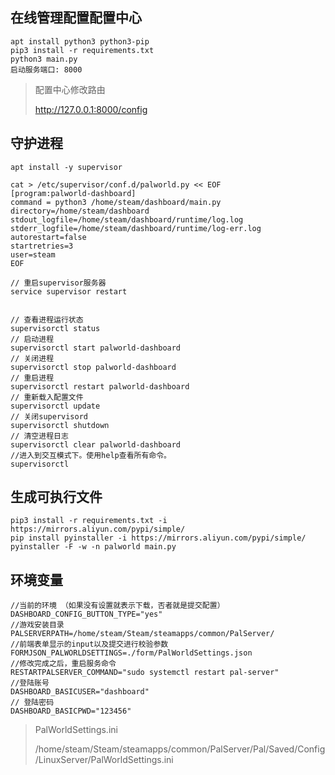 ## 在线管理配置配置中心

~~~
apt install python3 python3-pip
pip3 install -r requirements.txt 
python3 main.py 
启动服务端口: 8000
~~~

> 配置中心修改路由
>
> http://127.0.0.1:8000/config

## 守护进程

~~~
apt install -y supervisor

cat > /etc/supervisor/conf.d/palworld.py << EOF
[program:palworld-dashboard]
command = python3 /home/steam/dashboard/main.py
directory=/home/steam/dashboard
stdout_logfile=/home/steam/dashboard/runtime/log.log
stderr_logfile=/home/steam/dashboard/runtime/log-err.log
autorestart=false
startretries=3
user=steam
EOF

// 重启supervisor服务器
service supervisor restart


// 查看进程运行状态
supervisorctl status 
// 启动进程
supervisorctl start palworld-dashboard
// 关闭进程
supervisorctl stop palworld-dashboard
// 重启进程
supervisorctl restart palworld-dashboard
// 重新载入配置文件
supervisorctl update
// 关闭supervisord
supervisorctl shutdown
// 清空进程日志
supervisorctl clear palworld-dashboard
//进入到交互模式下。使用help查看所有命令。
supervisorctl 
~~~

## 生成可执行文件

~~~
pip3 install -r requirements.txt -i https://mirrors.aliyun.com/pypi/simple/
pip install pyinstaller -i https://mirrors.aliyun.com/pypi/simple/
pyinstaller -F -w -n palworld main.py
~~~

## 环境变量

~~~
//当前的环境 （如果没有设置就表示下载，否者就是提交配置）
DASHBOARD_CONFIG_BUTTON_TYPE="yes"
//游戏安装目录
PALSERVERPATH=/home/steam/Steam/steamapps/common/PalServer/
//前端表单显示的input以及提交进行校验参数
FORMJSON_PALWORLDSETTINGS=./form/PalWorldSettings.json
//修改完成之后，重启服务命令
RESTARTPALSERVER_COMMAND="sudo systemctl restart pal-server"
//登陆账号
DASHBOARD_BASICUSER="dashboard"
// 登陆密码
DASHBOARD_BASICPWD="123456"
~~~

> PalWorldSettings.ini
>
> /home/steam/Steam/steamapps/common/PalServer/Pal/Saved/Config/LinuxServer/PalWorldSettings.ini
